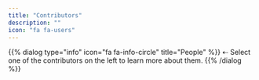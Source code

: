 ```yaml
---
title: "Contributors"
description: ""
icon: "fa fa-users"
---
```

{{% dialog type="info" icon="fa fa-info-circle" title="People" %}}
⇠ Select one of the contributors on the left to learn more about them.
{{% /dialog %}}
